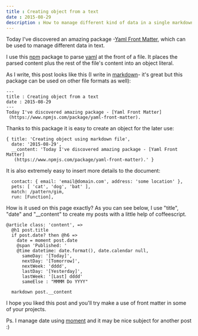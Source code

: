 ```yaml
---
title : Creating object from a text
date : 2015-08-29
description : How to manage different kind of data in a single markdown document, using Yaml Front Matter.
---
```


Today I've discovered an amazing package -[Yaml Front Matter](https://www.npmjs.com/package/yaml-front-matter), which can be used to manage different data in text.

I use this [npm](https://www.npmjs.com/private-modules) package to parse [yaml](https://en.wikipedia.org/wiki/YAML) at the front of a file. It places the parsed content plus the rest of the file's content into an object literal.

As I write, this post looks like this (I write in [markdown](http://daringfireball.net/projects/markdown/)- it's great but this package can be used on other file formats as well):

```
---
title : Creating object from a text
date : 2015-08-29
---
Today I've discovered amazing package - [Yaml Front Matter]
 (https://www.npmjs.com/package/yaml-front-matter).
```

Thanks to this package it is easy to create an object for the later use:

```
{ title: 'Creating object using markdown file',
  date: '2015-08-29',
  __content: 'Today I've discovered amazing package - [Yaml Front Matter]
   (https://www.npmjs.com/package/yaml-front-matter).' }
```

It is also extremely easy to insert more details to the document:

```
  contact: { email: 'email@domain.com', address: 'some location' },
  pets: [ 'cat', 'dog', 'bat' ],
  match: /pattern/gim,
  run: [Function],
```

How is it used on this page exactly? As you can see below, I use "title", "date" and "__content" to create my posts with a little help of coffeescript.

```
@article class: 'content', =>
  @h1 post.title
  if post.date? then @h6 =>
    date = moment post.date
    @span 'Published: '
    @time datetime: date.format(), date.calendar null,
      sameDay: '[Today]',
      nextDay: '[Tomorrow]',
      nextWeek: 'dddd',
      lastDay: '[Yesterday]',
      lastWeek: '[Last] dddd'
      sameElse : "MMMM Do YYYY"

  markdown post.__content
```

I hope you liked this post and you'll try make a use of front matter in some of your projects.

Ps. I manage date using [moment](http://momentjs.com/docs/) and it may be nice subject for another post :)
